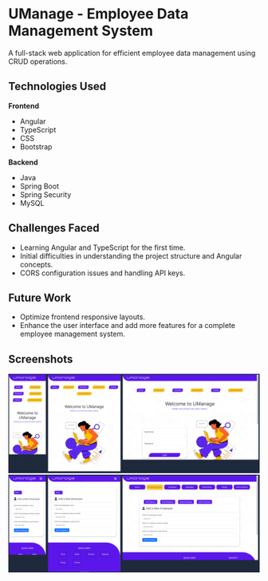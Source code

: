 # UManage - Employee Data Management System

A full-stack web application for efficient employee data management using CRUD operations.

## Technologies Used

**Frontend**
- Angular
- TypeScript
- CSS
- Bootstrap

**Backend**
- Java
- Spring Boot
- Spring Security
- MySQL

## Challenges Faced

- Learning Angular and TypeScript for the first time.
- Initial difficulties in understanding the project structure and Angular concepts.
- CORS configuration issues and handling API keys.

## Future Work

- Optimize frontend responsive layouts.
- Enhance the user interface and add more features for a complete employee management system.

## Screenshots

![Screenshot 1](./screenshots/login.png)
![Screenshot 2](./screenshots/home_page.png)